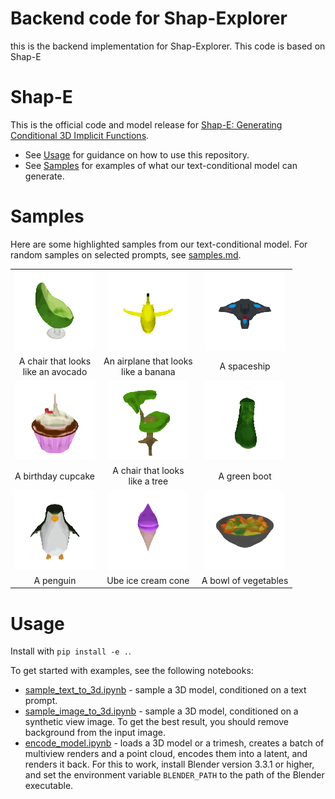 # Backend code for Shap-Explorer
this is the backend implementation for Shap-Explorer.
This code is based on Shap-E

# Shap-E

This is the official code and model release for [Shap-E: Generating Conditional 3D Implicit Functions](https://arxiv.org/abs/2305.02463).

 * See [Usage](#usage) for guidance on how to use this repository.
 * See [Samples](#samples) for examples of what our text-conditional model can generate.

# Samples

Here are some highlighted samples from our text-conditional model. For random samples on selected prompts, see [samples.md](samples.md).

<table>
    <tbody>
        <tr>
            <td align="center">
                <img src="samples/a_chair_that_looks_like_an_avocado/2.gif" alt="A chair that looks like an avocado">
            </td>
            <td align="center">
                <img src="samples/an_airplane_that_looks_like_a_banana/3.gif" alt="An airplane that looks like a banana">
            </td align="center">
            <td align="center">
                <img src="samples/a_spaceship/0.gif" alt="A spaceship">
            </td>
        </tr>
        <tr>
            <td align="center">A chair that looks<br>like an avocado</td>
            <td align="center">An airplane that looks<br>like a banana</td>
            <td align="center">A spaceship</td>
        </tr>
        <tr>
            <td align="center">
                <img src="samples/a_birthday_cupcake/3.gif" alt="A birthday cupcake">
            </td>
            <td align="center">
                <img src="samples/a_chair_that_looks_like_a_tree/2.gif" alt="A chair that looks like a tree">
            </td>
            <td align="center">
                <img src="samples/a_green_boot/3.gif" alt="A green boot">
            </td>
        </tr>
        <tr>
            <td align="center">A birthday cupcake</td>
            <td align="center">A chair that looks<br>like a tree</td>
            <td align="center">A green boot</td>
        </tr>
        <tr>
            <td align="center">
                <img src="samples/a_penguin/1.gif" alt="A penguin">
            </td>
            <td align="center">
                <img src="samples/ube_ice_cream_cone/3.gif" alt="Ube ice cream cone">
            </td>
            <td align="center">
                <img src="samples/a_bowl_of_vegetables/2.gif" alt="A bowl of vegetables">
            </td>
        </tr>
        <tr>
            <td align="center">A penguin</td>
            <td align="center">Ube ice cream cone</td>
            <td align="center">A bowl of vegetables</td>
        </tr>
    </tbody>
<table>

# Usage

Install with `pip install -e .`.

To get started with examples, see the following notebooks:

* [sample_text_to_3d.ipynb](shap_e/examples/sample_text_to_3d.ipynb) - sample a 3D model, conditioned on a text prompt.
* [sample_image_to_3d.ipynb](shap_e/examples/sample_image_to_3d.ipynb) - sample a 3D model, conditioned on a synthetic view image. To get the best result, you should remove background from the input image.
* [encode_model.ipynb](shap_e/examples/encode_model.ipynb) - loads a 3D model or a trimesh, creates a batch of multiview renders and a point cloud, encodes them into a latent, and renders it back. For this to work, install Blender version 3.3.1 or higher, and set the environment variable `BLENDER_PATH` to the path of the Blender executable.
